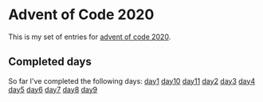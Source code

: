 # Advent of Code 2020
This is my set of entries for [advent of code 2020](https://www.adventofcode.com/2020).

## Completed days
  So far I've completed the following days:
[day1](day1.html)
[day10](day10.html)
[day11](day11.html)
[day2](day2.html)
[day3](day3.html)
[day4](day4.html)
[day5](day5.html)
[day6](day6.html)
[day7](day7.html)
[day8](day8.html)
[day9](day9.html)

